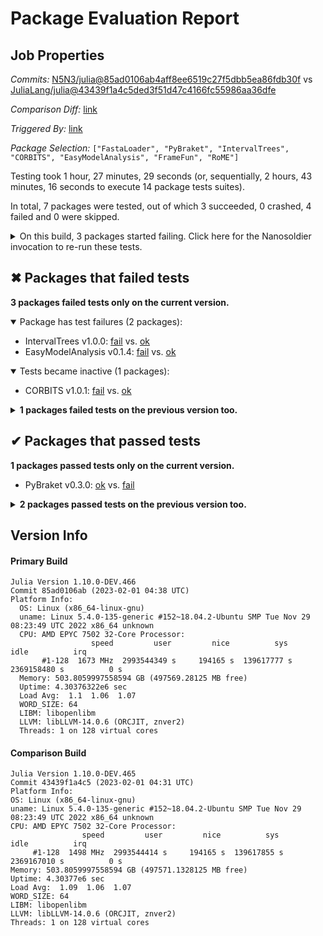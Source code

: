 # Package Evaluation Report

## Job Properties

*Commits:* [N5N3/julia@85ad0106ab4aff8ee6519c27f5dbb5ea86fdb30f](https://github.com/N5N3/julia/commit/85ad0106ab4aff8ee6519c27f5dbb5ea86fdb30f) vs [JuliaLang/julia@43439f1a4c5ded3f51d47c4166fc55986aa36dfe](https://github.com/JuliaLang/julia/commit/43439f1a4c5ded3f51d47c4166fc55986aa36dfe)

*Comparison Diff:* [link](https://github.com/JuliaLang/julia/compare/43439f1a4c5ded3f51d47c4166fc55986aa36dfe...N5N3/julia:85ad0106ab4aff8ee6519c27f5dbb5ea86fdb30f)

*Triggered By:* [link](https://github.com/JuliaLang/julia/pull/48410#issuecomment-1411975341)

*Package Selection:* `["FastaLoader", "PyBraket", "IntervalTrees", "CORBITS", "EasyModelAnalysis", "FrameFun", "RoME"]`

Testing took 1 hour, 27 minutes, 29 seconds (or, sequentially, 2 hours, 43 minutes, 16 seconds to execute 14 package tests suites).

In total, 7 packages were tested, out of which 3 succeeded, 0 crashed, 4 failed and 0 were skipped.


<details><summary>On this build, 3 packages started failing. Click here for the Nanosoldier invocation to re-run these tests.</summary>
<p>

```
@nanosoldier `runtests(["CORBITS", "IntervalTrees", "EasyModelAnalysis"])`
```

</p>
</details>


## ✖ Packages that failed tests

**3 packages failed tests only on the current version.**

<details open><summary>Package has test failures (2 packages):</summary>
<p>


- IntervalTrees v1.0.0: [fail](https://s3.amazonaws.com/julialang-reports/nanosoldier/pkgeval/by_hash/85ad010_vs_43439f1/IntervalTrees.primary.log) vs. [ok](https://s3.amazonaws.com/julialang-reports/nanosoldier/pkgeval/by_hash/85ad010_vs_43439f1/IntervalTrees.against.log)
- EasyModelAnalysis v0.1.4: [fail](https://s3.amazonaws.com/julialang-reports/nanosoldier/pkgeval/by_hash/85ad010_vs_43439f1/EasyModelAnalysis.primary.log) vs. [ok](https://s3.amazonaws.com/julialang-reports/nanosoldier/pkgeval/by_hash/85ad010_vs_43439f1/EasyModelAnalysis.against.log)

</p>
</details>

<details open><summary>Tests became inactive (1 packages):</summary>
<p>


- CORBITS v1.0.1: [fail](https://s3.amazonaws.com/julialang-reports/nanosoldier/pkgeval/by_hash/85ad010_vs_43439f1/CORBITS.primary.log) vs. [ok](https://s3.amazonaws.com/julialang-reports/nanosoldier/pkgeval/by_hash/85ad010_vs_43439f1/CORBITS.against.log)

</p>
</details>

<details><summary><strong>1 packages failed tests on the previous version too.</strong></summary>
<p>

<details open><summary>Package has test failures (1 packages):</summary>
<p>


- [FrameFun v0.5.1](https://s3.amazonaws.com/julialang-reports/nanosoldier/pkgeval/by_hash/85ad010_vs_43439f1/FrameFun.primary.log)

</p>
</details>

</p>
</details>


## ✔ Packages that passed tests

**1 packages passed tests only on the current version.**

- PyBraket v0.3.0: [ok](https://s3.amazonaws.com/julialang-reports/nanosoldier/pkgeval/by_hash/85ad010_vs_43439f1/PyBraket.primary.log) vs. [fail](https://s3.amazonaws.com/julialang-reports/nanosoldier/pkgeval/by_hash/85ad010_vs_43439f1/PyBraket.against.log)

<details><summary><strong>2 packages passed tests on the previous version too.</strong></summary>
<p>

- [RoME v0.21.2](https://s3.amazonaws.com/julialang-reports/nanosoldier/pkgeval/by_hash/85ad010_vs_43439f1/RoME.primary.log)
- [FastaLoader v0.1.9](https://s3.amazonaws.com/julialang-reports/nanosoldier/pkgeval/by_hash/85ad010_vs_43439f1/FastaLoader.primary.log)

</p>
</details>


## Version Info

#### Primary Build

```
Julia Version 1.10.0-DEV.466
Commit 85ad0106ab (2023-02-01 04:38 UTC)
Platform Info:
  OS: Linux (x86_64-linux-gnu)
  uname: Linux 5.4.0-135-generic #152~18.04.2-Ubuntu SMP Tue Nov 29 08:23:49 UTC 2022 x86_64 unknown
  CPU: AMD EPYC 7502 32-Core Processor: 
                  speed         user         nice          sys         idle          irq
       #1-128  1673 MHz  2993544349 s     194165 s  139617777 s  2369158480 s          0 s
  Memory: 503.8059997558594 GB (497569.28125 MB free)
  Uptime: 4.30376322e6 sec
  Load Avg:  1.1  1.06  1.07
  WORD_SIZE: 64
  LIBM: libopenlibm
  LLVM: libLLVM-14.0.6 (ORCJIT, znver2)
  Threads: 1 on 128 virtual cores

```

  #### Comparison Build

  ```
Julia Version 1.10.0-DEV.465
Commit 43439f1a4c5 (2023-02-01 04:31 UTC)
Platform Info:
  OS: Linux (x86_64-linux-gnu)
  uname: Linux 5.4.0-135-generic #152~18.04.2-Ubuntu SMP Tue Nov 29 08:23:49 UTC 2022 x86_64 unknown
  CPU: AMD EPYC 7502 32-Core Processor: 
                  speed         user         nice          sys         idle          irq
       #1-128  1498 MHz  2993544414 s     194165 s  139617855 s  2369167010 s          0 s
  Memory: 503.8059997558594 GB (497571.1328125 MB free)
  Uptime: 4.30377e6 sec
  Load Avg:  1.09  1.06  1.07
  WORD_SIZE: 64
  LIBM: libopenlibm
  LLVM: libLLVM-14.0.6 (ORCJIT, znver2)
  Threads: 1 on 128 virtual cores

  ```
  <!-- Generated on 2023-02-01T09:07:12.940 -->

